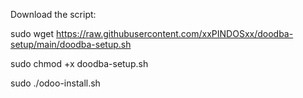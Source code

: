 Download the script:

sudo wget https://raw.githubusercontent.com/xxPINDOSxx/doodba-setup/main/doodba-setup.sh

sudo chmod +x doodba-setup.sh

sudo ./odoo-install.sh